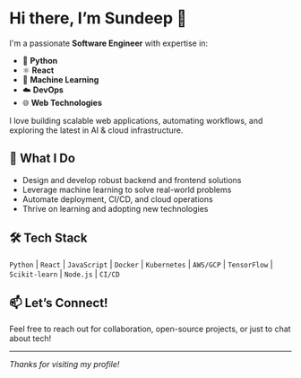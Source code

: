 # Hi there, I’m Sundeep 👋

I'm a passionate **Software Engineer** with expertise in:

- 🐍 **Python**
- ⚛️ **React**
- 🤖 **Machine Learning**
- ☁️ **DevOps**
- 🌐 **Web Technologies**

I love building scalable web applications, automating workflows, and exploring the latest in AI & cloud infrastructure.

## 🚀 What I Do

- Design and develop robust backend and frontend solutions
- Leverage machine learning to solve real-world problems
- Automate deployment, CI/CD, and cloud operations
- Thrive on learning and adopting new technologies

## 🛠️ Tech Stack

`Python` | `React` | `JavaScript` | `Docker` | `Kubernetes` | `AWS/GCP` | `TensorFlow` | `Scikit-learn` | `Node.js` | `CI/CD`

## 📫 Let’s Connect!

Feel free to reach out for collaboration, open-source projects, or just to chat about tech!

---

_Thanks for visiting my profile!_
